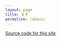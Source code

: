 ```yaml
---
layout: page
title: 关于
permalink: /about/
---
```


 <data data-icon="ei-sc-github"></data>  [Source code for this site](https://github.com/nfcim/nfsee-doc)
